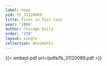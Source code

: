 ```yaml
---
label: nope
pid: fk_31120089
title: Fines in Test Case
year: '1894'
author: Chicago Daily
order: '378'
layout: single
collection: documents
---
```



{{< embed-pdf url=/pdfs/fk_31120089.pdf >}}
